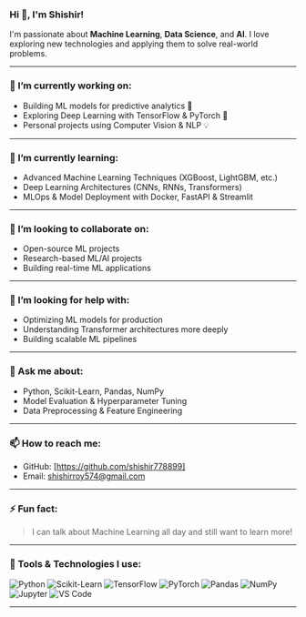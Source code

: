 ### Hi 👋, I'm Shishir!

I'm passionate about **Machine Learning**, **Data Science**, and **AI**. I love exploring new technologies and applying them to solve real-world problems.

---

### 🔭 I’m currently working on:
- Building ML models for predictive analytics 🧠
- Exploring Deep Learning with TensorFlow & PyTorch 🔬
- Personal projects using Computer Vision & NLP 💡

---

### 🌱 I’m currently learning:
- Advanced Machine Learning Techniques (XGBoost, LightGBM, etc.)
- Deep Learning Architectures (CNNs, RNNs, Transformers)
- MLOps & Model Deployment with Docker, FastAPI & Streamlit

---

### 👯 I’m looking to collaborate on:
- Open-source ML projects
- Research-based ML/AI projects
- Building real-time ML applications

---

### 🤔 I’m looking for help with:
- Optimizing ML models for production
- Understanding Transformer architectures more deeply
- Building scalable ML pipelines

---

### 💬 Ask me about:
- Python, Scikit-Learn, Pandas, NumPy
- Model Evaluation & Hyperparameter Tuning
- Data Preprocessing & Feature Engineering

---

### 📫 How to reach me:
- GitHub: [https://github.com/shishir778899]
- Email: shishirroy574@gmail.com

---

### ⚡ Fun fact:
> I can talk about Machine Learning all day and still want to learn more!

---

### 🧰 Tools & Technologies I use:
![Python](https://img.shields.io/badge/-Python-333?style=flat&logo=python)
![Scikit-Learn](https://img.shields.io/badge/-ScikitLearn-333?style=flat&logo=scikit-learn)
![TensorFlow](https://img.shields.io/badge/-TensorFlow-333?style=flat&logo=tensorflow)
![PyTorch](https://img.shields.io/badge/-PyTorch-333?style=flat&logo=pytorch)
![Pandas](https://img.shields.io/badge/-Pandas-333?style=flat&logo=pandas)
![NumPy](https://img.shields.io/badge/-NumPy-333?style=flat&logo=numpy)
![Jupyter](https://img.shields.io/badge/-Jupyter-333?style=flat&logo=jupyter)
![VS Code](https://img.shields.io/badge/-VSCode-333?style=flat&logo=visual-studio-code)

---

<!-- Thank you for visiting my profile! -->
